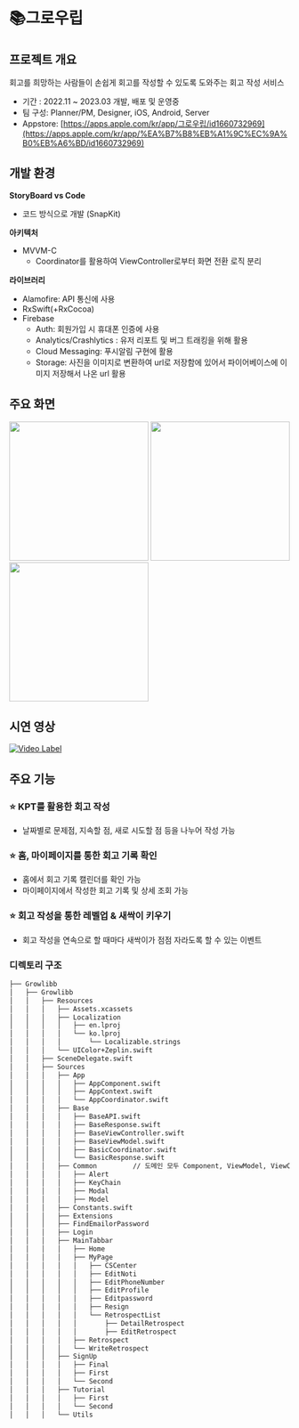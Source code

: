 # 📚그로우립

## 프로젝트 개요
회고를 희망하는 사람들이 손쉽게 회고를 작성할 수 있도록 도와주는 회고 작성 서비스

- 기간 : 2022.11 ~ 2023.03 개발, 배포 및 운영중
- 팀 구성: Planner/PM, Designer, iOS, Android, Server
- Appstore: [https://apps.apple.com/kr/app/그로우립/id1660732969](https://apps.apple.com/kr/app/%EA%B7%B8%EB%A1%9C%EC%9A%B0%EB%A6%BD/id1660732969)


## 개발 환경
**StoryBoard vs Code**

- 코드 방식으로 개발 (SnapKit)

**아키텍처**

- MVVM-C
  - Coordinator를 활용하여 ViewController로부터 화면 전환 로직 분리

**라이브러리**

- Alamofire: API 통신에 사용
- RxSwift(+RxCocoa)
- Firebase
   - Auth: 회원가입 시 휴대폰 인증에 사용
   - Analytics/Crashlytics  : 유저 리포트 및 버그 트래킹을 위해 활용
   - Cloud Messaging: 푸시알림 구현에 활용
   - Storage: 사진을 이미지로 변환하여 url로 저장함에 있어서 파이어베이스에 이미지 저장해서 나온 url 활용

## 주요 화면

<img src="https://github.com/runner-be/RunnerBe-iOS/assets/37764504/5c583987-a826-4a9d-b6dd-d24b2dd4f7f2" width="250"/>
<img src="https://github.com/runner-be/RunnerBe-iOS/assets/37764504/c114b295-682f-4e0e-a54e-8454b1918741" width="250"/>
<img src="https://github.com/runner-be/RunnerBe-iOS/assets/37764504/4eb48e18-9d88-4b0b-b64c-58f85a36a902" width="250"/>

## 시연 영상
[![Video Label](http://img.youtube.com/vi/uobFbsYq9Tg/0.jpg)](https://youtu.be/uobFbsYq9Tg)

##  주요 기능

### ⭐️ KPT를 활용한 회고 작성
- 날짜별로 문제점, 지속할 점, 새로 시도할 점 등을 나누어 작성 가능

### ⭐️ 홈, 마이페이지를 통한 회고 기록 확인
- 홈에서 회고 기록 캘린더를 확인 가능
- 마이페이지에서 작성한 회고 기록 및 상세 조회 가능

### ⭐️ 회고 작성을 통한 레벨업 & 새싹이 키우기
- 회고 작성을 연속으로 할 때마다 새싹이가 점점 자라도록 할 수 있는 이벤트

### 디렉토리 구조


```bash
├── Growlibb
│   ├── Growlibb
│   │   ├── Resources
│   │   │   ├── Assets.xcassets
│   │   │   ├── Localization
│   │   │   │   ├── en.lproj
│   │   │   │   └── ko.lproj
│   │   │   │       └── Localizable.strings
│   │   │   └── UIColor+Zeplin.swift
│   │   ├── SceneDelegate.swift
│   │   ├── Sources
│   │   │   ├── App
│   │   │   │   ├── AppComponent.swift
│   │   │   │   ├── AppContext.swift
│   │   │   │   └── AppCoordinator.swift
│   │   │   ├── Base
│   │   │   │   ├── BaseAPI.swift
│   │   │   │   ├── BaseResponse.swift
│   │   │   │   ├── BaseViewController.swift
│   │   │   │   ├── BaseViewModel.swift
│   │   │   │   ├── BasicCoordinator.swift
│   │   │   │   └── BasicResponse.swift
│   │   │   ├── Common	       // 도메인 모두 Component, ViewModel, ViewController, Coordinator로 통일
│   │   │   │   ├── Alert
│   │   │   │   ├── KeyChain
│   │   │   │   ├── Modal
│   │   │   │   ├── Model
│   │   │   ├── Constants.swift
│   │   │   ├── Extensions
│   │   │   ├── FindEmailorPassword
│   │   │   ├── Login
│   │   │   ├── MainTabbar
│   │   │   │   ├── Home
│   │   │   │   ├── MyPage
│   │   │   │   │   ├── CSCenter
│   │   │   │   │   ├── EditNoti
│   │   │   │   │   ├── EditPhoneNumber
│   │   │   │   │   ├── EditProfile
│   │   │   │   │   ├── Editpassword
│   │   │   │   │   ├── Resign
│   │   │   │   │   └── RetrospectList
│   │   │   │   │       ├── DetailRetrospect
│   │   │   │   │       ├── EditRetrospect
│   │   │   │   ├── Retrospect
│   │   │   │   └── WriteRetrospect
│   │   │   ├── SignUp
│   │   │   │   ├── Final
│   │   │   │   ├── First
│   │   │   │   └── Second
│   │   │   ├── Tutorial
│   │   │   │   ├── First
│   │   │   │   └── Second
│   │   │   └── Utils
```
